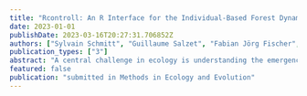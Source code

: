 ```yaml
---
title: "Rcontroll: An R Interface for the Individual-Based Forest Dynamics Simulator TROLL"
date: 2023-01-01
publishDate: 2023-03-16T20:27:31.706852Z
authors: ["Sylvain Schmitt", "Guillaume Salzet", "Fabian Jörg Fischer", "Isabelle Maréchaux", "Jérôme Chave"]
publication_types: ["3"]
abstract: "A central challenge in ecology is understanding the emergence of patterns as the result of interactions among individuals. Dynamic forest models can provide a fine-scale description of the ecological, physiological and environmental processes that explain the demography of coexisting tree species. This in turn helps predict changes under future scenarios. However, model accessibility is a major obstacle to a wide use and communication across scientific disciplines and for educational purposes. Here, we present the R package rcontroll, which provides access to the TROLL forest simulator in the R environment. TROLL is individual-based and spatially explicit and leverages knowledge of ecology, biogeochemistry and tree ecophysiology through a trait-based parameterisation. TROLL has been used to simulate carbon fluxes and tree diversity in tropical and subtropical forests, and to explore forest resilience to disturbance and environmental changes more generally. rcontroll provides a user-friendly environment to set up and analyse TROLL simulations with varying community compositions, ecological parameters and climate conditions. We show how to test parameters sensitivity in TROLL using the rcontroll R package. We also demonstrate the flexibility and ease of use of rcontroll by replicating a previously published study based on the TROLL simulator. Both examples are included with reproducible code documents. Complex forest simulators are important scientific tools for science and education, and wide access to these tools is an important condition for their adoption. TROLL is designed to address a wide range of ecological and environmental questions and the new R package rcontroll is designed to be an entry point for TROLL model users."
featured: false
publication: "submitted in Methods in Ecology and Evolution"
---
```


